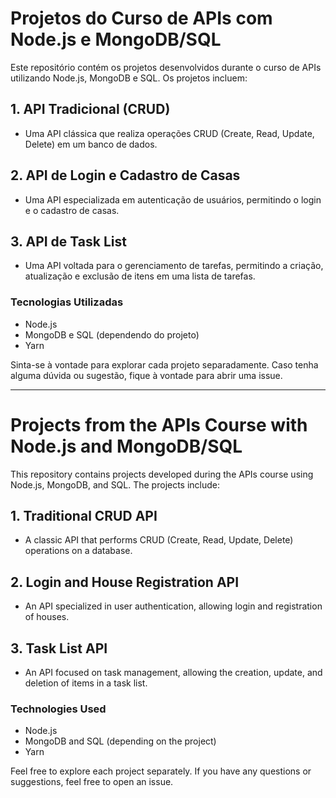# Projetos do Curso de APIs com Node.js e MongoDB/SQL

Este repositório contém os projetos desenvolvidos durante o curso de APIs utilizando Node.js, MongoDB e SQL. Os projetos incluem:

## 1. API Tradicional (CRUD)
   - Uma API clássica que realiza operações CRUD (Create, Read, Update, Delete) em um banco de dados.

## 2. API de Login e Cadastro de Casas
   - Uma API especializada em autenticação de usuários, permitindo o login e o cadastro de casas.

## 3. API de Task List
   - Uma API voltada para o gerenciamento de tarefas, permitindo a criação, atualização e exclusão de itens em uma lista de tarefas.

### Tecnologias Utilizadas
- Node.js
- MongoDB e SQL (dependendo do projeto)
- Yarn

Sinta-se à vontade para explorar cada projeto separadamente. Caso tenha alguma dúvida ou sugestão, fique à vontade para abrir uma issue.

* * *
# Projects from the APIs Course with Node.js and MongoDB/SQL

This repository contains projects developed during the APIs course using Node.js, MongoDB, and SQL. The projects include:

## 1. Traditional CRUD API
   - A classic API that performs CRUD (Create, Read, Update, Delete) operations on a database.

## 2. Login and House Registration API
   - An API specialized in user authentication, allowing login and registration of houses.

## 3. Task List API
   - An API focused on task management, allowing the creation, update, and deletion of items in a task list.

### Technologies Used
- Node.js
- MongoDB and SQL (depending on the project)
- Yarn

Feel free to explore each project separately. If you have any questions or suggestions, feel free to open an issue.

